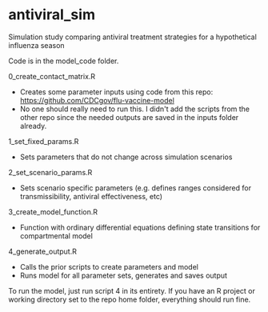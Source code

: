 # antiviral_sim
Simulation study comparing antiviral treatment strategies for a hypothetical influenza season

Code is in the model_code folder.

0_create_contact_matrix.R
- Creates some parameter inputs using code from this repo: https://github.com/CDCgov/flu-vaccine-model
- No one should really need to run this. I didn't add the scripts from the other repo since the needed outputs are saved in the inputs folder already.

1_set_fixed_params.R
- Sets parameters that do not change across simulation scenarios

2_set_scenario_params.R
- Sets scenario specific parameters (e.g. defines ranges considered for transmissibility, antiviral effectiveness, etc)

3_create_model_function.R
- Function with ordinary differential equations defining state transitions for compartmental model

4_generate_output.R
- Calls the prior scripts to create parameters and model
- Runs model for all parameter sets, generates and saves output

To run the model, just run script 4 in its entirety. If you have an R project or working directory set to the repo home folder, everything should run fine. 
